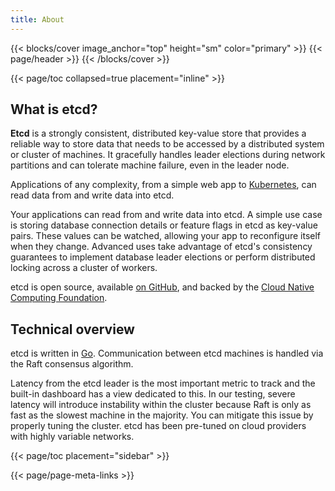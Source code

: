 ```yaml
---
title: About
---
```

{{< blocks/cover image_anchor="top" height="sm" color="primary" >}}
{{< page/header >}}
{{< /blocks/cover >}}

<div class="container l-container--padded">

<div class="row">
{{< page/toc collapsed=true placement="inline" >}}
</div>

<div class="row">
<div class="col-12 col-lg-8">

## What is etcd?

**Etcd** is a strongly consistent, distributed key-value store that provides a
reliable way to store data that needs to be accessed by a distributed system or
cluster of machines. It gracefully handles leader elections during network
partitions and can tolerate machine failure, even in the leader node.

Applications of any complexity, from a simple web app to [Kubernetes][], can
read data from and write data into etcd.

Your applications can read from and write data into etcd. A simple use case is
storing database connection details or feature flags in etcd as key-value pairs.
These values can be watched, allowing your app to reconfigure itself when they
change. Advanced uses take advantage of etcd's consistency guarantees to
implement database leader elections or perform distributed locking across a
cluster of workers.

etcd is open source, available <a href="https://github.com/etcd-io/etcd">on
GitHub</a>, and backed by the <a href="https://cncf.io">Cloud Native Computing
Foundation</a>.

## Technical overview

<p>etcd is written in <a href="https://golang.org">Go</a>. Communication between etcd machines is handled via the Raft consensus algorithm.</p>
<p>Latency from the etcd leader is the most important metric to track and the built-in dashboard has a view dedicated to this. In our testing, severe latency will introduce instability within the cluster because Raft is only as fast as the slowest machine in the majority. You can mitigate this issue by properly tuning the cluster. etcd has been pre-tuned on cloud providers with highly variable networks.</p>

[Kubernetes]: https://kubernetes.io

</div>

{{< page/toc placement="sidebar" >}}

</div>

{{< page/page-meta-links >}}

</div>
